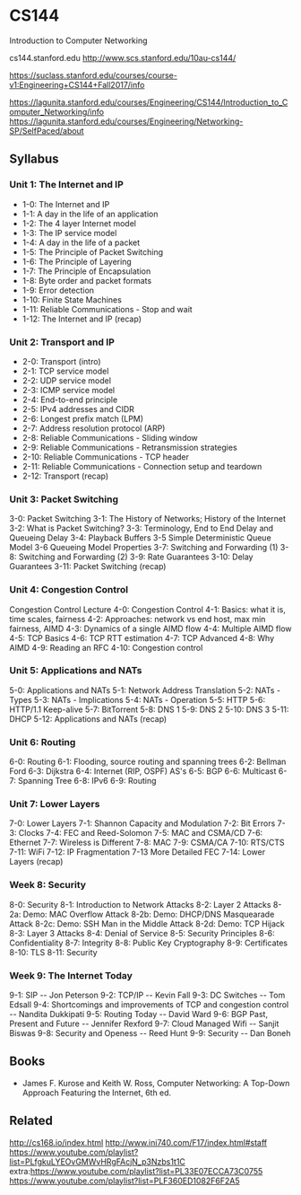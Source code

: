 CS144
=====

Introduction to Computer Networking

cs144.stanford.edu
http://www.scs.stanford.edu/10au-cs144/

https://suclass.stanford.edu/courses/course-v1:Engineering+CS144+Fall2017/info 

https://lagunita.stanford.edu/courses/Engineering/CS144/Introduction_to_Computer_Networking/info
https://lagunita.stanford.edu/courses/Engineering/Networking-SP/SelfPaced/about

## Syllabus
### Unit 1: The Internet and IP
+ 1-0: The Internet and IP
+ 1-1: A day in the life of an application
+ 1-2: The 4 layer Internet model
+ 1-3: The IP service model
+ 1-4: A day in the life of a packet
+ 1-5: The Principle of Packet Switching
+ 1-6: The Principle of Layering
+ 1-7: The Principle of Encapsulation
+ 1-8: Byte order and packet formats
+ 1-9: Error detection
+ 1-10: Finite State Machines
+ 1-11: Reliable Communications - Stop and wait
+ 1-12: The Internet and IP (recap)

### Unit 2: Transport and IP
+ 2-0: Transport (intro)
+ 2-1: TCP service model
+ 2-2: UDP service model
+ 2-3: ICMP service model
+ 2-4: End-to-end principle
+ 2-5: IPv4 addresses and CIDR
+ 2-6: Longest prefix match (LPM)
+ 2-7: Address resolution protocol (ARP)
+ 2-8: Reliable Communications - Sliding window
+ 2-9: Reliable Communications - Retransmission strategies
+ 2-10: Reliable Communications - TCP header
+ 2-11: Reliable Communications - Connection setup and teardown
+ 2-12: Transport (recap)

### Unit 3: Packet Switching
3-0: Packet Switching
3-1: The History of Networks; History of the Internet
3-2: What is Packet Switching?
3-3: Terminology, End to End Delay and Queueing Delay
3-4: Playback Buffers
3-5 Simple Deterministic Queue Model
3-6 Queueing Model Properties
3-7: Switching and Forwarding (1)
3-8: Switching and Forwarding (2)
3-9: Rate Guarantees
3-10: Delay Guarantees
3-11: Packet Switching (recap)

### Unit 4: Congestion Control
Congestion Control Lecture
4-0: Congestion Control
4-1: Basics: what it is, time scales, fairness
4-2: Approaches: network vs end host, max min fairness, AIMD
4-3: Dynamics of a single AIMD flow
4-4: Multiple AIMD flow
4-5: TCP Basics
4-6: TCP RTT estimation
4-7: TCP Advanced
4-8: Why AIMD
4-9: Reading an RFC
4-10: Congestion control

### Unit 5: Applications and NATs
5-0: Applications and NATs
5-1: Network Address Translation
5-2: NATs - Types
5-3: NATs - Implications
5-4: NATs - Operation
5-5: HTTP
5-6: HTTP/1.1 Keep-alive
5-7: BitTorrent
5-8: DNS 1
5-9: DNS 2
5-10: DNS 3
5-11: DHCP
5-12: Applications and NATs (recap)

### Unit 6: Routing
6-0: Routing
6-1: Flooding, source routing and spanning trees
6-2: Bellman Ford
6-3: Dijkstra
6-4: Internet (RIP, OSPF) AS's
6-5: BGP
6-6: Multicast
6-7: Spanning Tree
6-8: IPv6
6-9: Routing

### Unit 7: Lower Layers
7-0: Lower Layers
7-1: Shannon Capacity and Modulation
7-2: Bit Errors
7-3: Clocks
7-4: FEC and Reed-Solomon
7-5: MAC and CSMA/CD
7-6: Ethernet
7-7: Wireless is Different
7-8: MAC
7-9: CSMA/CA
7-10: RTS/CTS
7-11: WiFi
7-12: IP Fragmentation
7-13 More Detailed FEC
7-14: Lower Layers (recap)

### Week 8: Security
8-0: Security
8-1: Introduction to Network Attacks
8-2: Layer 2 Attacks
8-2a: Demo: MAC Overflow Attack
8-2b: Demo: DHCP/DNS Masquearade Attack
8-2c: Demo: SSH Man in the Middle Attack
8-2d: Demo: TCP Hijack
8-3: Layer 3 Attacks
8-4: Denial of Service
8-5: Security Principles
8-6: Confidentiality
8-7: Integrity
8-8: Public Key Cryptography
8-9: Certificates
8-10: TLS
8-11: Security

### Week 9: The Internet Today
9-1: SIP -- Jon Peterson
9-2: TCP/IP -- Kevin Fall
9-3: DC Switches -- Tom Edsall
9-4: Shortcomings and improvements of TCP and congestion control -- Nandita Dukkipati
9-5: Routing Today -- David Ward
9-6: BGP Past, Present and Future -- Jennifer Rexford
9-7: Cloud Managed Wifi -- Sanjit Biswas
9-8: Security and Openess -- Reed Hunt
9-9: Security -- Dan Boneh

## Books
- James F. Kurose and Keith W. Ross, Computer Networking: A Top-Down Approach Featuring the Internet, 6th ed.

## Related
http://cs168.io/index.html
http://www.ini740.com/F17/index.html#staff
https://www.youtube.com/playlist?list=PLfgkuLYEOvGMWvHRgFAcjN_p3Nzbs1t1C
extra:https://www.youtube.com/playlist?list=PL33E07ECCA73C0755
https://www.youtube.com/playlist?list=PLF360ED1082F6F2A5
